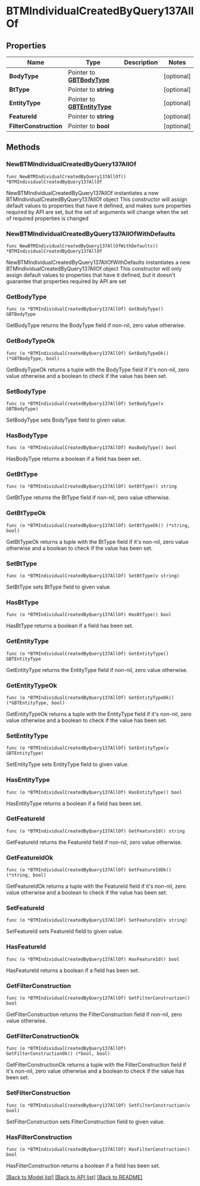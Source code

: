 # BTMIndividualCreatedByQuery137AllOf

## Properties

Name | Type | Description | Notes
------------ | ------------- | ------------- | -------------
**BodyType** | Pointer to [**GBTBodyType**](GBTBodyType.md) |  | [optional] 
**BtType** | Pointer to **string** |  | [optional] 
**EntityType** | Pointer to [**GBTEntityType**](GBTEntityType.md) |  | [optional] 
**FeatureId** | Pointer to **string** |  | [optional] 
**FilterConstruction** | Pointer to **bool** |  | [optional] 

## Methods

### NewBTMIndividualCreatedByQuery137AllOf

`func NewBTMIndividualCreatedByQuery137AllOf() *BTMIndividualCreatedByQuery137AllOf`

NewBTMIndividualCreatedByQuery137AllOf instantiates a new BTMIndividualCreatedByQuery137AllOf object
This constructor will assign default values to properties that have it defined,
and makes sure properties required by API are set, but the set of arguments
will change when the set of required properties is changed

### NewBTMIndividualCreatedByQuery137AllOfWithDefaults

`func NewBTMIndividualCreatedByQuery137AllOfWithDefaults() *BTMIndividualCreatedByQuery137AllOf`

NewBTMIndividualCreatedByQuery137AllOfWithDefaults instantiates a new BTMIndividualCreatedByQuery137AllOf object
This constructor will only assign default values to properties that have it defined,
but it doesn't guarantee that properties required by API are set

### GetBodyType

`func (o *BTMIndividualCreatedByQuery137AllOf) GetBodyType() GBTBodyType`

GetBodyType returns the BodyType field if non-nil, zero value otherwise.

### GetBodyTypeOk

`func (o *BTMIndividualCreatedByQuery137AllOf) GetBodyTypeOk() (*GBTBodyType, bool)`

GetBodyTypeOk returns a tuple with the BodyType field if it's non-nil, zero value otherwise
and a boolean to check if the value has been set.

### SetBodyType

`func (o *BTMIndividualCreatedByQuery137AllOf) SetBodyType(v GBTBodyType)`

SetBodyType sets BodyType field to given value.

### HasBodyType

`func (o *BTMIndividualCreatedByQuery137AllOf) HasBodyType() bool`

HasBodyType returns a boolean if a field has been set.

### GetBtType

`func (o *BTMIndividualCreatedByQuery137AllOf) GetBtType() string`

GetBtType returns the BtType field if non-nil, zero value otherwise.

### GetBtTypeOk

`func (o *BTMIndividualCreatedByQuery137AllOf) GetBtTypeOk() (*string, bool)`

GetBtTypeOk returns a tuple with the BtType field if it's non-nil, zero value otherwise
and a boolean to check if the value has been set.

### SetBtType

`func (o *BTMIndividualCreatedByQuery137AllOf) SetBtType(v string)`

SetBtType sets BtType field to given value.

### HasBtType

`func (o *BTMIndividualCreatedByQuery137AllOf) HasBtType() bool`

HasBtType returns a boolean if a field has been set.

### GetEntityType

`func (o *BTMIndividualCreatedByQuery137AllOf) GetEntityType() GBTEntityType`

GetEntityType returns the EntityType field if non-nil, zero value otherwise.

### GetEntityTypeOk

`func (o *BTMIndividualCreatedByQuery137AllOf) GetEntityTypeOk() (*GBTEntityType, bool)`

GetEntityTypeOk returns a tuple with the EntityType field if it's non-nil, zero value otherwise
and a boolean to check if the value has been set.

### SetEntityType

`func (o *BTMIndividualCreatedByQuery137AllOf) SetEntityType(v GBTEntityType)`

SetEntityType sets EntityType field to given value.

### HasEntityType

`func (o *BTMIndividualCreatedByQuery137AllOf) HasEntityType() bool`

HasEntityType returns a boolean if a field has been set.

### GetFeatureId

`func (o *BTMIndividualCreatedByQuery137AllOf) GetFeatureId() string`

GetFeatureId returns the FeatureId field if non-nil, zero value otherwise.

### GetFeatureIdOk

`func (o *BTMIndividualCreatedByQuery137AllOf) GetFeatureIdOk() (*string, bool)`

GetFeatureIdOk returns a tuple with the FeatureId field if it's non-nil, zero value otherwise
and a boolean to check if the value has been set.

### SetFeatureId

`func (o *BTMIndividualCreatedByQuery137AllOf) SetFeatureId(v string)`

SetFeatureId sets FeatureId field to given value.

### HasFeatureId

`func (o *BTMIndividualCreatedByQuery137AllOf) HasFeatureId() bool`

HasFeatureId returns a boolean if a field has been set.

### GetFilterConstruction

`func (o *BTMIndividualCreatedByQuery137AllOf) GetFilterConstruction() bool`

GetFilterConstruction returns the FilterConstruction field if non-nil, zero value otherwise.

### GetFilterConstructionOk

`func (o *BTMIndividualCreatedByQuery137AllOf) GetFilterConstructionOk() (*bool, bool)`

GetFilterConstructionOk returns a tuple with the FilterConstruction field if it's non-nil, zero value otherwise
and a boolean to check if the value has been set.

### SetFilterConstruction

`func (o *BTMIndividualCreatedByQuery137AllOf) SetFilterConstruction(v bool)`

SetFilterConstruction sets FilterConstruction field to given value.

### HasFilterConstruction

`func (o *BTMIndividualCreatedByQuery137AllOf) HasFilterConstruction() bool`

HasFilterConstruction returns a boolean if a field has been set.


[[Back to Model list]](../README.md#documentation-for-models) [[Back to API list]](../README.md#documentation-for-api-endpoints) [[Back to README]](../README.md)


